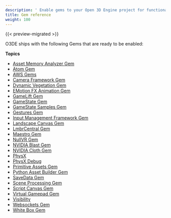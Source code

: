 ```yaml
---
description: ' Enable gems to your Open 3D Engine project for functionality and assets. '
title: Gem reference
weight: 100
---
```


{{< preview-migrated >}}

O3DE ships with the following Gems that are ready to be enabled:

**Topics**
+ [Asset Memory Analyzer Gem](/docs/user-guide/gems/reference/asset-memory-analyzer/)
+ [Atom Gem](/docs/user-guide/gems/reference/atom/)
+ [AWS Gems](/docs/user-guide/gems/reference/aws/)
+ [Camera Framework Gem](/docs/user-guide/gems/reference/camera/)
+ [Dynamic Vegetation Gem](/docs/user-guide/gems/reference/vegetation/)
+ [EMotion FX Animation Gem](/docs/user-guide/gems/reference/emotionfx-animation/)
+ [GameLift Gem](/docs/user-guide/gems/reference/gamelift/)
+ [GameState Gem](/docs/user-guide/gems/reference/game-state/)
+ [GameState Samples Gem](/docs/user-guide/gems/reference/game-state-samples/)
+ [Gestures Gem](/docs/user-guide/gems/reference/gestures/)
+ [Input Management Framework Gem](/docs/user-guide/gems/reference/input/)
+ [Landscape Canvas Gem](/docs/user-guide/gems/reference/landscape-canvas/)
+ [LmbrCentral Gem](/docs/user-guide/gems/reference/lmbr-central/)
+ [Maestro Gem](/docs/user-guide/gems/reference/maestro/)
+ [NullVR Gem](/docs/user-guide/gems/reference/nullvr/)
+ [NVIDIA Blast Gem](/docs/user-guide/gems/reference/nvidia-blast/)
+ [NVIDIA Cloth Gem](/docs/user-guide/gems/reference/nvidia-cloth/)
+ [PhysX](/docs/user-guide/gems/reference/physx/)
+ [PhysX Debug](/docs/user-guide/gems/reference/physx-debug/)
+ [Primitive Assets Gem](/docs/user-guide/gems/reference/primitive-assets/)
+ [Python Asset Builder Gem](/docs/user-guide/assets/builder/)
+ [SaveData Gem](/docs/user-guide/gems/reference/save-data/)
+ [Scene Processing Gem](/docs/user-guide/gems/reference/scene-processing/)
+ [Script Canvas Gem](/docs/user-guide/gems/reference/script-canvas/)
+ [Virtual Gamepad Gem](/docs/user-guide/gems/reference/virtualgamepad/)
+ [Visibility](/docs/user-guide/gems/reference/visibility/)
+ [Websockets Gem](/docs/user-guide/gems/reference/websockets/)
+ [White Box Gem](/docs/user-guide/gems/reference/white-box/)